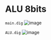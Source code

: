 # ALU 8bits

`main.dig`
![image](https://github.com/user-attachments/assets/76499ab7-549e-4637-8996-8feb4d395a61)


`ALU.dig`
![image](https://github.com/user-attachments/assets/e71a2961-2ca8-4fe2-9419-34a80efee74d)
